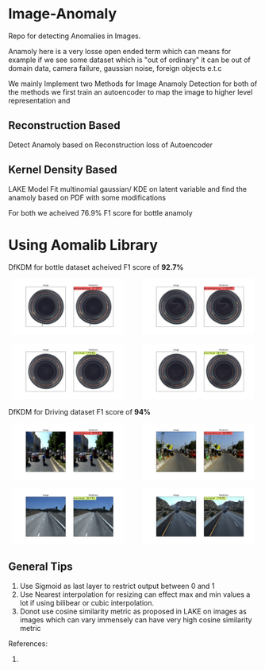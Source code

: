 # Image-Anomaly
Repo for detecting Anomalies in Images.

Anamoly here is a very losse open ended term which can means for example if we see some dataset which is "out of ordinary" it can be out of domain data, camera failure, gaussian noise, foreign objects e.t.c


We mainly Implement two Methods for Image Anamoly Detection for both of the methods we first train an autoencoder to map the image to higher level representation and

## Reconstruction Based
Detect Anamoly based on Reconstruction loss of Autoencoder

## Kernel Density Based
LAKE Model
Fit multinomial gaussian/ KDE on latent variable and find the anamoly based on PDF with some modifications

For both we acheived 76.9% F1 score for bottle anamoly

# Using Aomalib Library

DfKDM for bottle dataset acheived F1 score  of __92.7%__


<p align="center">
  <img alt="Light" src="vis_imgs/bottles/anamoly_1.png" width="45%">
&nbsp; &nbsp; &nbsp; &nbsp;
  <img alt="Dark" src="vis_imgs/bottles/anamoly_2.png" width="45%">
</p>
<p align="center">
  <img alt="Light" src="vis_imgs/bottles/normal_1.png" width="45%">
&nbsp; &nbsp; &nbsp; &nbsp;
  <img alt="Dark" src="vis_imgs/bottles/normal_2.png" width="45%">
</p>

DfKDM for Driving dataset F1 score of __94%__

<p align="center">
  <img alt="Light" src="vis_imgs/driving/anamoly_1.jpg" width="45%">
&nbsp; &nbsp; &nbsp; &nbsp;
  <img alt="Dark" src="vis_imgs/driving/anamoly_2.jpg" width="45%">
</p>
<p align="center">
  <img alt="Light" src="vis_imgs/driving/normal_1.jpg" width="45%">
&nbsp; &nbsp; &nbsp; &nbsp;
  <img alt="Dark" src="vis_imgs/driving/normal_2.jpg" width="45%">
</p>



## General Tips

1. Use Sigmoid as last layer to restrict output between 0 and 1
2. Use Nearest interpolation for resizing can effect max and min values a lot if using bilibear or cubic interpolation.
4. Donot use cosine similarity metric as proposed in LAKE on images as images which can vary immensely can have very high cosine similarity metric


References:

1.